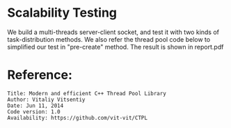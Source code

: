 # Scalability Testing 

We build a multi-threads server-client socket, and test it with two kinds of task-distribution methods. We also refer the thread pool code below to simplified our test in "pre-create" method. The result is shown in report.pdf 

# Reference:
    Title: Modern and efficient C++ Thread Pool Library
    Author: Vitaliy Vitsentiy
    Date: Jun 11, 2014
    Code version: 1.0
    Availability: https://github.com/vit-vit/CTPL
